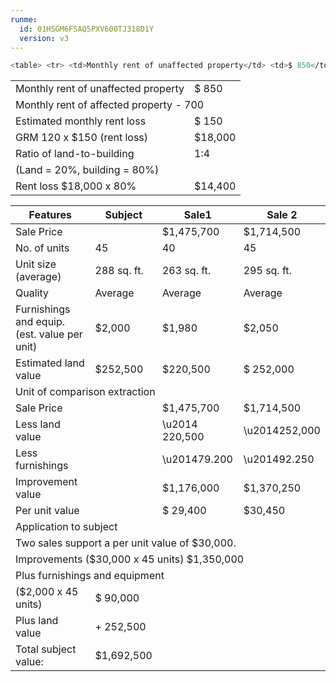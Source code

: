 ```yaml
---
runme:
  id: 01HSGM6FSAQ5PXV600TJ318D1Y
  version: v3
---
```


```sh {"id":"01HSGM6GKAQCM55DG809TZWD4C"}
<table> <tr> <td>Monthly rent of unaffected property</td> <td>$ 850</td> </tr> <tr> <td colspan="2">Monthly rent of affected property - 700</td> </tr> <tr> <td>Estimated monthly rent loss</td> <td>$ 150</td> </tr> <tr> <td>GRM 120 x $150 (rent loss)</td> <td>$18,000</td> </tr> <tr> <td>Ratio of land-to-building</td> <td>1:4</td> </tr> <tr> <td colspan="2">(Land = 20%, building = 80%)</td> </tr> <tr> <td>Rent loss $18,000 x 80%</td> <td>$14,400</td> </tr> </table>
```

<table> <tr> <td>Monthly rent of unaffected property</td> <td>$ 850</td> </tr> <tr> <td colspan="2">Monthly rent of affected property - 700</td> </tr> <tr> <td>Estimated monthly rent loss</td> <td>$ 150</td> </tr> <tr> <td>GRM 120 x $150 (rent loss)</td> <td>$18,000</td> </tr> <tr> <td>Ratio of land-to-building</td> <td>1:4</td> </tr> <tr> <td colspan="2">(Land = 20%, building = 80%)</td> </tr> <tr> <td>Rent loss $18,000 x 80%</td> <td>$14,400</td> </tr> </table>

<table><thead><th>Features</th><th>Subject</th><th>Sale1</th><th>Sale 2</th></thead><tr><td>Sale Price</td><td></td><td>$1,475,700</td><td>$1,714,500</td></tr><tr><td>No. of units</td><td>45</td><td>40</td><td>45</td></tr><tr><td>Unit size (average)</td><td>288 sq. ft.</td><td>263 sq. ft.</td><td>295 sq. ft.</td></tr><tr><td>Quality</td><td>Average</td><td>Average</td><td>Average</td></tr><tr><td>Furnishings and equip. (est. value per unit)</td><td>$2,000</td><td>$1,980</td><td>$2,050</td></tr><tr><td>Estimated land value</td><td>$252,500</td><td>$220,500</td><td>$ 252,000</td></tr><tr><td colspan="4">Unit of comparison extraction</td></tr><tr><td>Sale Price</td><td></td><td>$1,475,700</td><td>$1,714,500</td></tr><tr><td>Less land value</td><td></td><td>\u2014 220,500</td><td>\u2014252,000</td></tr><tr><td>Less furnishings</td><td></td><td>\u201479.200</td><td>\u201492.250</td></tr><tr><td>Improvement value</td><td></td><td>$1,176,000</td><td>$1,370,250</td></tr><tr><td>Per unit value</td><td></td><td>$ 29,400</td><td>$30,450</td></tr><tr><td colspan="4">Application to subject</td></tr><tr><td colspan="4">Two sales support a per unit value of $30,000.</td></tr><tr><td colspan="4">Improvements ($30,000 x 45 units) $1,350,000</td></tr><tr><td colspan="4">Plus furnishings and equipment</td></tr><tr><td>($2,000 x 45 units)</td><td>$ 90,000</td><td></td><td></td></tr><tr><td>Plus land value</td><td>+ 252,500</td><td></td><td></td></tr><tr><td>Total subject value:</td><td>$1,692,500</td><td></td><td></td></tr></table>